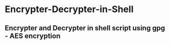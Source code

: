 # Encrypter-Decrypter-in-Shell
<h2>Encrypter and Decrypter in shell script using gpg - AES encryption
